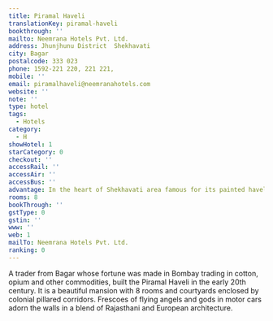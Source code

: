 ```yaml
---
title: Piramal Haveli
translationKey: piramal-haveli
bookthrough: ''
mailto: Neemrana Hotels Pvt. Ltd.
address: Jhunjhunu District  Shekhavati
city: Bagar
postalcode: 333 023
phone: 1592-221 220, 221 221,
mobile: ''
email: piramalhaveli@neemranahotels.com
website: ''
note: ''
type: hotel
tags:
  - Hotels
category:
  - H
showHotel: 1
starCategory: 0
checkout: ''
accessRail: ''
accessAir: ''
accessBus: ''
advantage: In the heart of Shekhavati area famous for its painted havelis
rooms: 8
bookThrough: ''
gstType: 0
gstin: ''
www: ''
web: 1
mailTo: Neemrana Hotels Pvt. Ltd.
ranking: 0
---
```







A trader from Bagar whose fortune was made in Bombay trading in cotton, opium and other commodities, built the Piramal Haveli in the early 20th century. It is a beautiful mansion with 8 rooms and courtyards enclosed by colonial pillared corridors. Frescoes of flying angels and gods in motor cars adorn the walls in a blend of Rajasthani and European architecture.